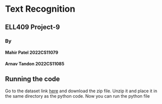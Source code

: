 # Text Recognition

## ELL409 Project-9

### By
#### Mahir Patel 2022CS11079
#### Arnav Tandon 2022CS11085
## Running the code
Go to the dataset link [here](https://www.kaggle.com/datasets/landlord/handwriting-recognition/data) and download the zip file. Unzip it and place it in the same directory as the python code. Now you can run the python file
